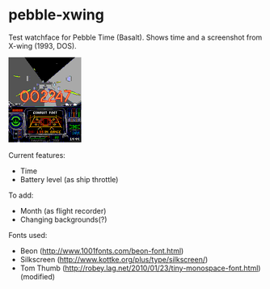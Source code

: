 # pebble-xwing
Test watchface for Pebble Time (Basalt). Shows time and a screenshot from X-wing (1993, DOS).

![Screenshot of app](/store_screenshot.png?raw=true "Screenshot")

Current features:
- Time
- Battery level (as ship throttle)

To add:
- Month (as flight recorder)
- Changing backgrounds(?)

Fonts used:
- Beon (http://www.1001fonts.com/beon-font.html)
- Silkscreen (http://www.kottke.org/plus/type/silkscreen/)
- Tom Thumb (http://robey.lag.net/2010/01/23/tiny-monospace-font.html) (modified)
